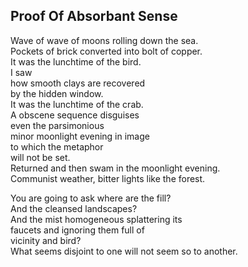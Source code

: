 Proof Of Absorbant Sense
------------------------
Wave of wave of moons rolling down the sea.  
Pockets of brick converted into bolt of copper.  
It was the lunchtime of the bird.  
I saw  
how smooth clays are recovered  
by the hidden window.  
It was the lunchtime of the crab.  
A obscene sequence disguises  
even the parsimonious  
minor moonlight evening in image  
to which the metaphor  
will not be set.  
Returned and then swam in the moonlight evening.  
Communist weather, bitter lights like the forest.  
  
You are going to ask where are the fill?  
And the cleansed landscapes?  
And the mist homogeneous splattering its  
faucets and ignoring them full of  
vicinity and bird?  
What seems disjoint to one will not seem so to another.  
